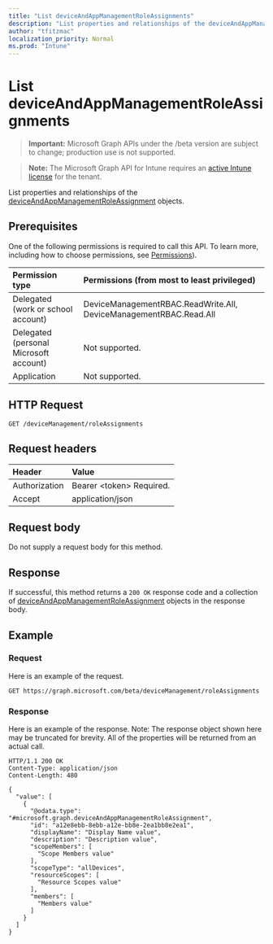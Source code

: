 ```yaml
---
title: "List deviceAndAppManagementRoleAssignments"
description: "List properties and relationships of the deviceAndAppManagementRoleAssignment objects."
author: "tfitzmac"
localization_priority: Normal
ms.prod: "Intune"
---
```


# List deviceAndAppManagementRoleAssignments

> **Important:** Microsoft Graph APIs under the /beta version are subject to change; production use is not supported.

> **Note:** The Microsoft Graph API for Intune requires an [active Intune license](https://go.microsoft.com/fwlink/?linkid=839381) for the tenant.

List properties and relationships of the [deviceAndAppManagementRoleAssignment](../resources/intune-rbac-deviceandappmanagementroleassignment.md) objects.

## Prerequisites
One of the following permissions is required to call this API. To learn more, including how to choose permissions, see [Permissions](/graph/permissions-reference)).

|Permission type|Permissions (from most to least privileged)|
|:---|:---|
|Delegated (work or school account)|DeviceManagementRBAC.ReadWrite.All, DeviceManagementRBAC.Read.All|
|Delegated (personal Microsoft account)|Not supported.|
|Application|Not supported.|

## HTTP Request
<!-- {
  "blockType": "ignored"
}
-->
``` http
GET /deviceManagement/roleAssignments
```

## Request headers
|Header|Value|
|:---|:---|
|Authorization|Bearer &lt;token&gt; Required.|
|Accept|application/json|

## Request body
Do not supply a request body for this method.

## Response
If successful, this method returns a `200 OK` response code and a collection of [deviceAndAppManagementRoleAssignment](../resources/intune-rbac-deviceandappmanagementroleassignment.md) objects in the response body.

## Example

### Request
Here is an example of the request.
``` http
GET https://graph.microsoft.com/beta/deviceManagement/roleAssignments
```

### Response
Here is an example of the response. Note: The response object shown here may be truncated for brevity. All of the properties will be returned from an actual call.
``` http
HTTP/1.1 200 OK
Content-Type: application/json
Content-Length: 480

{
  "value": [
    {
      "@odata.type": "#microsoft.graph.deviceAndAppManagementRoleAssignment",
      "id": "a12e8ebb-8ebb-a12e-bb8e-2ea1bb8e2ea1",
      "displayName": "Display Name value",
      "description": "Description value",
      "scopeMembers": [
        "Scope Members value"
      ],
      "scopeType": "allDevices",
      "resourceScopes": [
        "Resource Scopes value"
      ],
      "members": [
        "Members value"
      ]
    }
  ]
}
```




